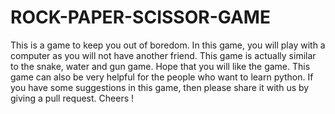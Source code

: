 # ROCK-PAPER-SCISSOR-GAME
This is a game to keep you out of boredom. In this game, you will play with a computer as you will not have another friend.
This game is actually similar to the snake, water and gun game.
Hope that you will like the game. This game can also be very helpful for the people who want to learn python. 
If you have some suggestions in this game, 
then please share it with us by giving a pull request.
Cheers !
